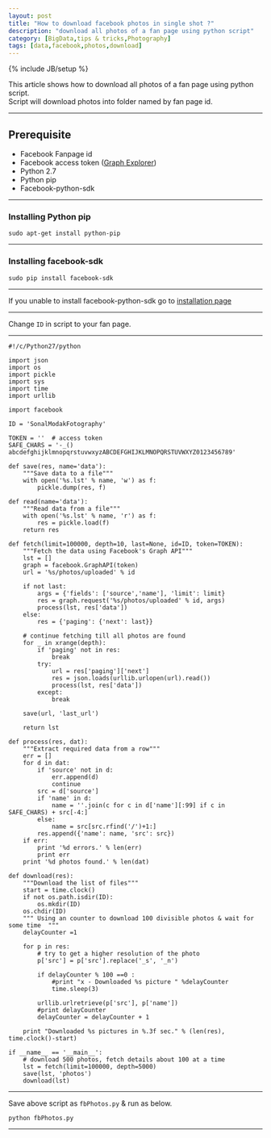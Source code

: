 ```yaml
---
layout: post
title: "How to download facebook photos in single shot ?"
description: "download all photos of a fan page using python script"
category: [BigData,tips & tricks,Photography]
tags: [data,facebook,photos,download]
---
```

{% include JB/setup %}


This article shows how to download all photos of a fan page using python script.   
Script will download photos into folder named by fan page id.  

------------------

**Prerequisite**
------------------

* Facebook Fanpage id  
* Facebook access token ([Graph Explorer](https://developers.facebook.com/tools/explorer/ "Get access token from Facebook Graph explorer"))
* Python 2.7  
* Python pip  
* Facebook-python-sdk  

------------------

### **Installing Python pip**
``` 
sudo apt-get install python-pip 
```

-------------------- 

### **Installing facebook-sdk** 
```
sudo pip install facebook-sdk 
```

--------------------    
If you unable to install facebook-python-sdk go to [installation page](http://facebook-sdk.readthedocs.org/en/latest/install.html)

---------------------  

Change ``` ID ```  in script to your fan page.

---------------------  
    
    #!/c/Python27/python
    
    import json
    import os
    import pickle
    import sys
    import time
    import urllib
    
    import facebook
    
    ID = 'SonalModakFotography'
    
    TOKEN = ''  # access token 
    SAFE_CHARS = '-_() abcdefghijklmnopqrstuvwxyzABCDEFGHIJKLMNOPQRSTUVWXYZ0123456789'
    
    def save(res, name='data'):
        """Save data to a file"""
        with open('%s.lst' % name, 'w') as f:
            pickle.dump(res, f)
        
    def read(name='data'):
        """Read data from a file"""
        with open('%s.lst' % name, 'r') as f:
            res = pickle.load(f)
        return res
    
    def fetch(limit=100000, depth=10, last=None, id=ID, token=TOKEN):
        """Fetch the data using Facebook's Graph API"""
        lst = []
        graph = facebook.GraphAPI(token)
        url = '%s/photos/uploaded' % id
        
        if not last:
            args = {'fields': ['source','name'], 'limit': limit}
            res = graph.request('%s/photos/uploaded' % id, args)
            process(lst, res['data'])
        else:
            res = {'paging': {'next': last}}
        
        # continue fetching till all photos are found
        for _ in xrange(depth):
            if 'paging' not in res:
                break
            try:
                url = res['paging']['next']
                res = json.loads(urllib.urlopen(url).read())
                process(lst, res['data'])
            except:
                break
        
        save(url, 'last_url')
        
        return lst
    
    def process(res, dat):
        """Extract required data from a row"""
        err = []
        for d in dat:
            if 'source' not in d:
                err.append(d)
                continue
            src = d['source']
            if 'name' in d:
                name = ''.join(c for c in d['name'][:99] if c in SAFE_CHARS) + src[-4:]
            else:
                name = src[src.rfind('/')+1:]
            res.append({'name': name, 'src': src})
        if err:
            print '%d errors.' % len(err)
            print err
        print '%d photos found.' % len(dat)
    
    def download(res):
        """Download the list of files"""
        start = time.clock()
        if not os.path.isdir(ID):
            os.mkdir(ID)
        os.chdir(ID)
        """ Using an counter to download 100 divisible photos & wait for some time  """
        delayCounter =1
        
        for p in res:
            # try to get a higher resolution of the photo
            p['src'] = p['src'].replace('_s', '_n')
            
            if delayCounter % 100 ==0 :
                #print "x - Downloaded %s picture " %delayCounter
                time.sleep(3)
                        
            urllib.urlretrieve(p['src'], p['name'])
            #print delayCounter
            delayCounter = delayCounter + 1
    
        print "Downloaded %s pictures in %.3f sec." % (len(res), time.clock()-start)
    
    if __name__ == '__main__':
        # download 500 photos, fetch details about 100 at a time
        lst = fetch(limit=100000, depth=5000)
        save(lst, 'photos')
        download(lst)


-------------------------------

Save above script as ``` fbPhotos.py ``` & run as below.

```
python fbPhotos.py 
```

-------------------------------
